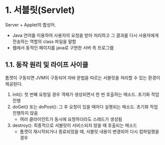 # 1. 서블릿(Servlet)
Server + Applet의 합성어. 
- Java 언어를 이용하여 사용자의 요청을 받아 처리하고 그 결과를 다시 사용자에게 전송하는 역할의 class 파일을 말함
- 웹에서 동적인 페이지를 java로 구현한 서버 측 프로그램

## 1.1. 동작 원리 및 라이프 사이클
톰캣이 구동되면 JVM이 구동되어 자바 문법을 따르는 서블릿을 처리할 수 있는 환경이 제공된다.
1. init(): 첫 번째 요청일 경우 객체가 생성되면서 한 번 호출하는 메소드. 초기화 작업 진행
2. doGet() 또는 doPost(): 그 후 요청이 있을 때마다 실행되는 메소드. 초기화 작업 진행하지 않음
   - 여러 클라이언트가 동시에 요청하더라도 스레드가 생성됨
3. destroy(): 최종적으로 서블릿이 서비스되지 않을 때 호출되는 메소드
   - 톰캣이 재시작되거나 종료되었을 때, 서블릿 내용이 변경되어 다시 컴파일했을 경우